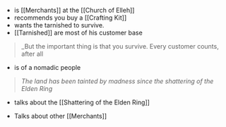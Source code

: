 - is [[Merchants]] at the [[Church of Elleh]]
- recommends you buy a [[Crafting Kit]] 
- wants the tarnished to survive. 
- [[Tarnished]] are most of his customer base

> _But the important thing is that you survive. Every customer counts, after all

- is of a nomadic people

>_The land has been tainted by madness since the shattering of the Elden Ring_
- talks about the [[Shattering of the Elden Ring]]


- Talks about other [[Merchants]]